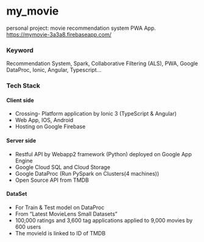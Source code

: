 # my_movie
personal project: movie recommendation system PWA App.  https://mymovie-3a3a8.firebaseapp.com/

### Keyword
Recommendation System, Spark, Collaborative Filtering (ALS), PWA, Google DataProc, Ionic, Angular, Typescript...



### Tech Stack
#### Client side
* Crossing- Platform application by Ionic 3 (TypeScript & Angular)
* Web App, IOS, Android
* Hosting on Google Firebase

#### Server side
* Restful API by Webapp2 framework (Python) deployed on Google App Engine
* Google Cloud SQL and Cloud Storage 
* Google DataProc (Run PySpark on Clusters(4 machines))
* Open Source API from TMDB


#### DataSet
* For Train & Test model on DataProc
* From “Latest MovieLens Small Datasets”
* 100,000 ratings and 3,600 tag applications
applied to 9,000 movies by 600 users
* The movieId is linked to ID of TMDB
